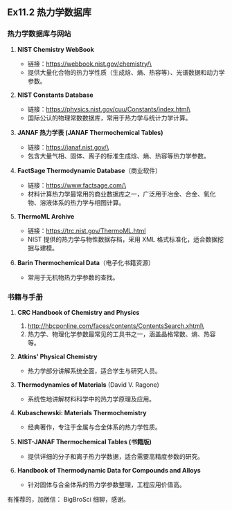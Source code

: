 ## Ex11.2 热力学数据库

### 热力学数据库与网站

1.  **NIST Chemistry WebBook**
    -   链接：https://webbook.nist.gov/chemistry/\
    -   提供大量化合物的热力学性质（生成焓、熵、热容等）、光谱数据和动力学参数。
    
2.  **NIST Constants Database**
    -   链接：https://physics.nist.gov/cuu/Constants/index.html\
    -   国际公认的物理常数数据库，常用于热力学与统计力学计算。
    
3.  **JANAF 热力学表 (JANAF Thermochemical Tables)**
    -   链接：https://janaf.nist.gov/\
    -   包含大量气相、固体、离子的标准生成焓、熵、热容等热力学参数。
    
4.  **FactSage Thermodynamic Database**（商业软件）
    -   链接：https://www.factsage.com/\
    -   材料计算热力学最常用的商业数据库之一，广泛用于冶金、合金、氧化物、溶液体系的热力学与相图计算。
    
5.  **ThermoML Archive**
    -   链接：https://trc.nist.gov/ThermoML.html
    -   NIST 提供的热力学与物性数据存档，采用 XML
        格式标准化，适合数据挖掘与建模。
    
6.  **Barin Thermochemical Data**（电子化书籍资源）
    
    - 常用于无机物热力学参数的查找。
    
      

### 书籍与手册

1.  **CRC Handbook of Chemistry and Physics**
    1.  http://hbcponline.com/faces/contents/ContentsSearch.xhtml\
    2.  热力学、物理化学参数最常见的工具书之一，涵盖晶格常数、熵、热容等。

2.  **Atkins' Physical Chemistry**
    -   热力学部分讲解系统全面，适合学生与研究人员。
3.  **Thermodynamics of Materials** (David V. Ragone)
    -   系统性地讲解材料科学中的热力学原理及应用。
4.  **Kubaschewski: Materials Thermochemistry**
    -   经典著作，专注于金属与合金体系的热力学性质。
5.  **NIST-JANAF Thermochemical Tables (书籍版)**
    -   提供详细的分子和离子热力学数据，适合需要高精度参数的研究。
6.  **Handbook of Thermodynamic Data for Compounds and Alloys**
    -   针对固体与合金体系的热力学参数整理，工程应用价值高。



有推荐的，加微信： BigBroSci 细聊，感谢。
